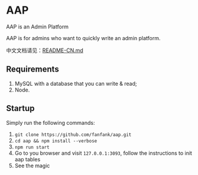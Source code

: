 # AAP
AAP is an Admin Platform    

AAP is for admins who want to quickly write an admin platform.    

中文文档请见：<a href="https://github.com/fanfank/aap/edit/master/README-CN.md">README-CN.md</a>    

## Requirements
1. MySQL with a database that you can write & read;
2. Node.

## Startup
Simply run the following commands:    
1. `git clone https://github.com/fanfank/aap.git`    
2. `cd aap && npm install --verbose`    
3. `npm run start`    
4. Go to you browser and visit `127.0.0.1:3093`, follow the instructions to init aap tables    
5. See the magic    
